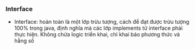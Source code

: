 ### Interface

- Interface: hoàn toàn là một lớp trừu tượng, cách để đạt được trừu tượng 100% trong java, định nghĩa mà các lớp implements từ interface phải thực hiện. Không chứa logic triển khai, chỉ khai báo phương thức và hằng số